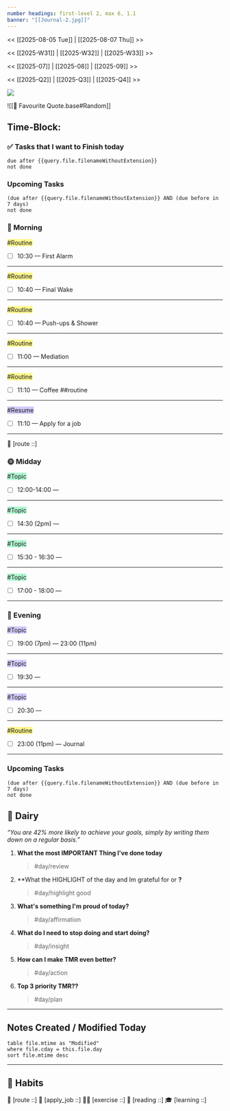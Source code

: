 ```yaml
---
number headings: first-level 2, max 6, 1.1
banner: "[[Journal-2.jpg]]"
---
```

<< [[2025-08-05 Tue]] | [[2025-08-07 Thu]] >>

<< [[2025-W31]] | [[2025-W32]] | [[2025-W33]]  >>

<< [[2025-07]] | [[2025-08]] | [[2025-09]] >>

<< [[2025-Q2]] | [[2025-Q3]] | [[2025-Q4]] >>

![](https://www.youtube.com/watch?v=KwatUSh-6xY)

![[📖 Favourite Quote.base#Random]]
## Time-Block:
### ✅ Tasks that I want to Finish today
```tasks
due after {{query.file.filenameWithoutExtension}}
not done
```
### Upcoming Tasks
```tasks
(due after {{query.file.filenameWithoutExtension}} AND (due before in 7 days)
not done
```
### 🌅 Morning
<span style="background:#fff88f">#Routine</span>
- [ ] 10:30 — First Alarm 
---
<span style="background:#fff88f">#Routine</span>
- [ ] 10:40 — Final Wake 
---
<span style="background:#fff88f">#Routine</span>
- [ ] 10:40 — Push-ups & Shower 
---
<span style="background:#fff88f">#Routine</span>
- [ ] 11:00 — Mediation 
---
<span style="background:#fff88f">#Routine</span>
- [ ] 11:10 — Coffee ##routine 
---
<span style="background:#d2cbff">#Resume</span>
- [ ] 11:10 — Apply for a job
---
📍 [route ::]
### 🌞 Midday
<span style="background:#affad1">#Topic</span>
- [ ] 12:00-14:00 — 
---
<span style="background:#affad1">#Topic</span>
- [ ] 14:30 (2pm) — 
---
<span style="background:#affad1">#Topic</span>
- [ ] 15:30 - 16:30 —
---
<span style="background:#affad1">#Topic</span>
- [ ] 17:00 - 18:00 — 
---
### 🌙 Evening
<span style="background:#d2cbff">#Topic</span>
- [ ] 19:00 (7pm) —  23:00 (11pm)
---
<span style="background:#d2cbff">#Topic</span>
- [ ] 19:30 —  
---
<span style="background:#d2cbff">#Topic</span>
- [ ] 20:30 —  
---
<span style="background:#fff88f">#Routine</span>
- [ ] 23:00 (11pm) —  Journal
---
### Upcoming Tasks
```tasks
(due after {{query.file.filenameWithoutExtension}} AND (due before in 7 days)
not done
```

## 📕 Dairy
_“You are 42% more likely to achieve your goals, simply by writing them down on a regular basis.”_

1. **What the most IMPORTANT Thing I've done today**
	> #day/review
2. **What the HIGHLIGHT of the day and Im grateful for or **?**
	> #day/highlight good
3. **What's something I'm proud of today?**
	> #day/affirmation
4. **What do I need to stop doing and start doing?**
	> #day/insight
5. **How can I make TMR even better?**
	> #day/action
6. **Top 3 priority TMR??**
	> #day/plan
---
## Notes Created / Modified Today
```dataview
table file.mtime as "Modified"
where file.cday = this.file.day
sort file.mtime desc
```
---
## 💪 Habits 
📍 [route ::] 
💼 [apply_job ::] 
🏃‍♂️ [exercise ::] 
🔖 [reading ::] 
🎓 [learning ::]
